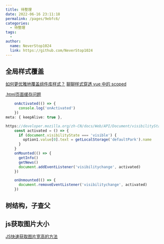 ```yaml
---
title: 待整理
date: 2022-06-16 23:11:18
permalink: /pages/9ebfc6/
categories:
  - 待整理
tags:
  - 
author: 
  name: NeverStop1024
  link: https://github.com/NeverStop1024
---
```


## 全局样式覆盖
[如何更优雅地覆盖组件库样式？](https://juejin.cn/post/7097210680532533285)
[聊聊样式穿透 vue 中的 scoped](https://juejin.cn/post/7083051766874374174)

[.html页面缓存问题](https://blog.csdn.net/CamilleZJ/article/details/120308461)

```typescript
    onActivated(() => {
      console.log('onActivated')
    })
meta: { keepAlive: true },

```

```typescript
https://developer.mozilla.org/zh-CN/docs/Web/API/Document/visibilityState
    const activated = () => {
      if (document.visibilityState === 'visible') {
        option1.value[0].text = getLocalStorage('defaultPark').name
      }
    }
    onMounted(() => {
      getInfo()
      getNews()
      document.addEventListener('visibilitychange', activated)
    })

    onUnmounted(() => {
      document.removeEventListener('visibilitychange', activated)
    })
```

## 树结构，子查父
## js获取图片大小
[JS快速获取图片宽高的方法](https://www.cnblogs.com/hutuzhu/p/4092907.html)
